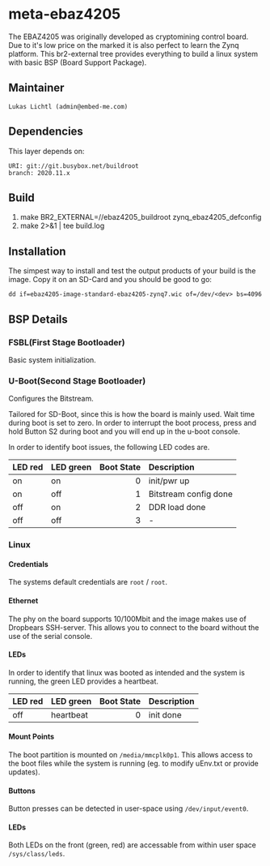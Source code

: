 # meta-ebaz4205

The EBAZ4205 was originally developed as cryptomining control board.
Due to it's low price on the marked it is also perfect to learn
the Zynq platform. This br2-external tree provides everything to build
a linux system with basic BSP (Board Support Package).

## Maintainer

	Lukas Lichtl (admin@embed-me.com)

## Dependencies

This layer depends on:

	URI: git://git.busybox.net/buildroot
	branch: 2020.11.x

## Build

1. make BR2_EXTERNAL=/<foo>/ebaz4205_buildroot zynq_ebaz4205_defconfig
2. make 2>&1 | tee build.log

## Installation

The simpest way to install and test the output products of your
build is the image. Copy it on an SD-Card and you should be
good to go:

    dd if=ebaz4205-image-standard-ebaz4205-zynq7.wic of=/dev/<dev> bs=4096

## BSP Details

### FSBL(First Stage Bootloader)

Basic system initialization.

### U-Boot(Second Stage Bootloader)

Configures the Bitstream.

Tailored for SD-Boot, since this is how the board is mainly used.
Wait time during boot is set to zero. In order to interrupt the
boot process, press and hold Button S2 during boot and you will
end up in the u-boot console.

In order to identify boot issues, the following LED codes are.

| LED red | LED green | Boot State | Description           |
|:--------|:----------|-----------:|:----------------------|
| on      | on        |          0 | init/pwr up           |
| on      | off       |          1 | Bitstream config done |
| off     | on        |          2 | DDR load done         |
| off     | off       |          3 | -                     |

### Linux

#### Credentials

The systems default credentials are `root` / `root`.

#### Ethernet

The phy on the board supports 10/100Mbit and the image
makes use of Dropbears SSH-server. This allows you to
connect to the board without the use of the serial console.

#### LEDs

In order to identify that linux was booted as intended and
the system is running, the green LED provides a heartbeat.

| LED red | LED green | Boot State | Description |
|:--------|:----------|-----------:|:------------|
| off     | heartbeat |          0 | init done   |

#### Mount Points

The boot partition is mounted on `/media/mmcplk0p1`.
This allows access to the boot files while the system
is running (eg. to modify uEnv.txt or provide updates).

#### Buttons

Button presses can be detected in user-space
using `/dev/input/event0`.

#### LEDs

Both LEDs on the front (green, red) are accessable
from within user space `/sys/class/leds`.